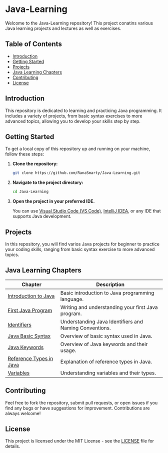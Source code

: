 # Java-Learning

Welcome to the Java-Learning repository! This project conatins various Java learning projects and lectures as well as exercises.

## Table of Contents

- [Introduction](#introduction)
- [Getting Started](#getting-started)
- [Projects](#projects)
- [Java Learning Chapters](#java-learning-chapters)
- [Contributing](#contributing)
- [License](#license)

## Introduction

This repository is dedicated to learning and practicing Java programming. It includes a variety of projects, from basic syntax exercises to more advanced topics, allowing you to develop your skills step by step.

## Getting Started

To get a local copy of this repository up and running on your machine, follow these steps:

1. **Clone the repository:**

    ```bash
    git clone https://github.com/RanaSmarty/Java-Learning.git
    ```
2. **Navigate to the project directory:**

    ```bash
    cd Java-Learning
    ```

3. **Open the project in your preferred IDE.**
    
    You can use [Visual Studio Code (VS Code)](https://code.visualstudio.com/), [IntelliJ IDEA](https://www.jetbrains.com/idea/), or any IDE that supports Java development.

## Projects

In this repository, you will find varios Java projects for beginner to practice your coding skills, ranging from basic syntax exercise to more advanced topics.

## Java Learning Chapters

| **Chapter** | **Description** |
|-------------|-----------------|
| [Introduction to Java](https://github.com/RanaSmarty/Java-Learning/blob/main/Introduction%20to%20Java/README.md) | Basic introduction to Java programming language. |
| [First Java Program](https://github.com/RanaSmarty/Java-Learning/blob/main/Basics%20of%20Java/First%20Java%20Program/README.md) | Writing and understanding your first Java program. |
| [Identifiers](https://github.com/RanaSmarty/Java-Learning/blob/main/Basics%20of%20Java/Identifiers/README.md) | Understanding Java Identifiers and Naming Conventions. |
| [Java Basic Syntax](https://github.com/RanaSmarty/Java-Learning/blob/main/Basics%20of%20Java/Java%20Basic%20Syntax/README.md) | Overview of basic syntax used in Java. |
| [Java Keywords]() | Overview of Java keywords and their usage. |
| [Reference Types in Java](https://github.com/RanaSmarty/Java-Learning/blob/main/Basics%20of%20Java/Reference%20Types%20in%20Java/README.md) | Explanation of reference types in Java. |
| [Variables](https://github.com/RanaSmarty/Java-Learning/blob/main/Basics%20of%20Java/Variables/README.md) | Understanding variables and their types. |

## Contributing

Feel free to fork the repository, submit pull requests, or open issues if you find any bugs or have suggestions for improvement. Contributions are always welcome!

## License

This project is licensed under the MIT License - see the [LICENSE](https://github.com/RanaSmarty/Java-Learning/blob/main/LICENSE) file for details.